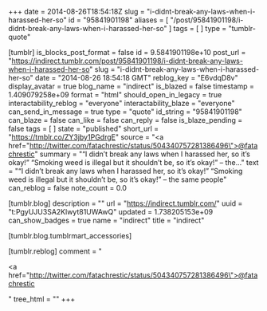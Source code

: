 +++
date = 2014-08-26T18:54:18Z
slug = "i-didnt-break-any-laws-when-i-harassed-her-so"
id = "95841901198"
aliases = [ "/post/95841901198/i-didnt-break-any-laws-when-i-harassed-her-so" ]
tags = [ ]
type = "tumblr-quote"

[tumblr]
is_blocks_post_format = false
id = 9.5841901198e+10
post_url = "https://indirect.tumblr.com/post/95841901198/i-didnt-break-any-laws-when-i-harassed-her-so"
slug = "i-didnt-break-any-laws-when-i-harassed-her-so"
date = "2014-08-26 18:54:18 GMT"
reblog_key = "E6vdqD8v"
display_avatar = true
blog_name = "indirect"
is_blazed = false
timestamp = 1.409079258e+09
format = "html"
should_open_in_legacy = true
interactability_reblog = "everyone"
interactability_blaze = "everyone"
can_send_in_message = true
type = "quote"
id_string = "95841901198"
can_blaze = false
can_like = false
can_reply = false
is_blaze_pending = false
tags = [ ]
state = "published"
short_url = "https://tmblr.co/ZY3jby1PGdrgE"
source = "<a href=\"http://twitter.com/fatachrestic/status/504340757281386496\">@fatachrestic</a>"
summary = "“I didn’t break any laws when I harassed her, so it’s okay!” “Smoking weed is illegal but it shouldn’t be, so it’s okay!” – the..."
text = "&ldquo;I didn&rsquo;t break any laws when I harassed her, so it&rsquo;s okay!&rdquo; &ldquo;Smoking weed is illegal but it shouldn&rsquo;t be, so it&rsquo;s okay!&rdquo; &ndash; the same people"
can_reblog = false
note_count = 0.0

[tumblr.blog]
description = ""
url = "https://indirect.tumblr.com/"
uuid = "t:PgyUJU3SA2Klwyt81UWAwQ"
updated = 1.738205153e+09
can_show_badges = true
name = "indirect"
title = "indirect"

[tumblr.blog.tumblrmart_accessories]

[tumblr.reblog]
comment = "<p><a href=\"http://twitter.com/fatachrestic/status/504340757281386496\">@fatachrestic</a></p>"
tree_html = ""
+++
